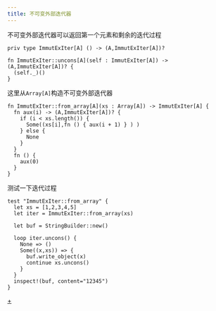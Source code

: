 ```yaml
---
title: 不可变外部迭代器
---
```




不可变外部迭代器可以返回第一个元素和剩余的迭代过程

```moonbit 
priv type ImmutExIter[A] () -> (A,ImmutExIter[A])?

fn ImmutExIter::uncons[A](self : ImmutExIter[A]) -> (A,ImmutExIter[A])? {
  (self._)()
}
```


这里从`Array[A]`构造不可变外部迭代器

```moonbit 
fn ImmutExIter::from_array[A](xs : Array[A]) -> ImmutExIter[A] {
  fn aux(i) -> (A,ImmutExIter[A])? {
    if (i < xs.length()) {
      Some((xs[i],fn () { aux(i + 1) } ) )
    } else {
      None 
    }
  }
  fn () {
    aux(0)
  }
}
```


测试一下迭代过程 

```moonbit 
test "ImmutExIter::from_array" {
  let xs = [1,2,3,4,5]
  let iter = ImmutExIter::from_array(xs)

  let buf = StringBuilder::new()

  loop iter.uncons() {
    None => () 
    Some((x,xs)) => {
      buf.write_object(x)
      continue xs.uncons()
    }
  }
  inspect!(buf, content="12345")
}
```

[+](/blog/iterator/immut-exiter-tree.md#:embed)